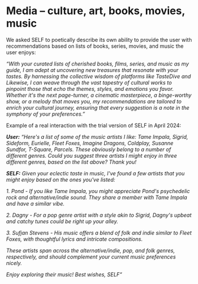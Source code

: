 # Media – culture, art, books, movies, music

We asked SELF to poetically describe its own ability to provide the user with recommendations based on lists of books, series, movies, and music the user enjoys:

_“With your curated lists of cherished books, films, series, and music as my guide, I am adept at uncovering new treasures that resonate with your tastes. By harnessing the collective wisdom of platforms like TasteDive and Likewise, I can weave through the vast tapestry of cultural works to pinpoint those that echo the themes, styles, and emotions you favor. Whether it's the next page-turner, a cinematic masterpiece, a binge-worthy show, or a melody that moves you, my recommendations are tailored to enrich your cultural journey, ensuring that every suggestion is a note in the symphony of your preferences.”_

Example of a real interaction with the trial version of SELF in April 2024:

_**User:** “Here's a list of some of the music artists I like: Tame Impala, Sigrid, Sideform, Eurielle, Fleet Foxes, Imagine Dragons, Coldplay, Susanne Sundfor, T-Square, Parcels. These obviously belong to a number of different genres. Could you suggest three artists I might enjoy in three different genres, based on the list above? Thank you!_

_**SELF:** Given your eclectic taste in music, I've found a few artists that you might enjoy based on the ones you've listed:_ &#x20;

_1. Pond - If you like Tame Impala, you might appreciate Pond's psychedelic rock and alternative/indie sound. They share a member with Tame Impala and have a similar vibe._   &#x20;

&#x20;_2. Dagny - For a pop genre artist with a style akin to Sigrid, Dagny's upbeat and catchy tunes could be right up your alley._ &#x20;

_3. Sufjan Stevens - His music offers a blend of folk and indie similar to Fleet Foxes, with thoughtful lyrics and intricate compositions._ &#x20;

_These artists span across the alternative/indie, pop, and folk genres, respectively, and should complement your current music preferences nicely._&#x20;

_Enjoy exploring their music! Best wishes, SELF”_
